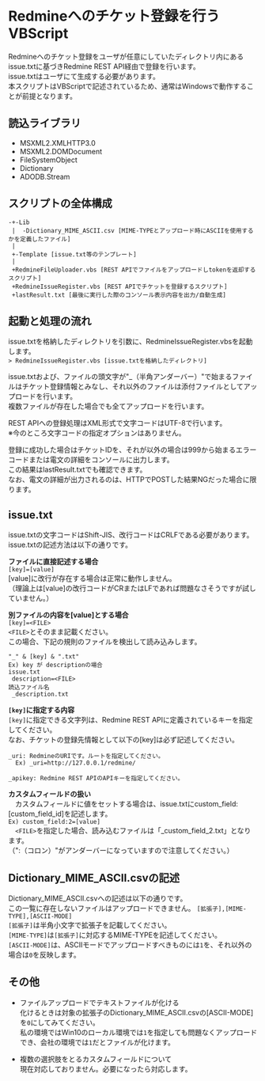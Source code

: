 Redmineへのチケット登録を行うVBScript
====
Redmineへのチケット登録をユーザが任意にしていたディレクトリ内にあるissue.txtに基づきRedmine REST API経由で登録を行います。  
issue.txtはユーザにて生成する必要があります。  
本スクリプトはVBScriptで記述されているため、通常はWindowsで動作することが前提となります。  

## 読込ライブラリ
* MSXML2.XMLHTTP3.0  
* MSXML2.DOMDocument  
* FileSystemObject  
* Dictionary  
* ADODB.Stream  

## スクリプトの全体構成
    -+-Lib
     |  -Dictionary_MIME_ASCII.csv [MIME-TYPEとアップロード時にASCIIを使用するかを定義したファイル]
     |  
     +-Template [issue.txt等のテンプレート]  
     |  
     +RedmineFileUploader.vbs [REST APIでファイルをアップロードしtokenを返却するスクリプト]  
     +RedmineIssueRegister.vbs [REST APIでチケットを登録するスクリプト]  
     +lastResult.txt [最後に実行した際のコンソール表示内容を出力/自動生成]

## 起動と処理の流れ
issue.txtを格納したディレクトリを引数に、RedmineIssueRegister.vbsを起動します。  
`> RedmineIssueRegister.vbs [issue.txtを格納したディレクトリ]`

issue.txtおよび、ファイルの頭文字が"_（半角アンダーバー）"で始まるファイルはチケット登録情報とみなし、それ以外のファイルは添付ファイルとしてアップロードを行います。  
複数ファイルが存在した場合でも全てアップロードを行います。  

REST APIへの登録処理はXML形式で文字コードはUTF-8で行います。  
※今のところ文字コードの指定オプションはありません。  

登録に成功した場合はチケットIDを、それが以外の場合は999から始まるエラーコードまたは電文の詳細をコンソールに出力します。  
この結果はlastResult.txtでも確認できます。  
なお、電文の詳細が出力されるのは、HTTPでPOSTした結果NGだった場合に限ります。  

## issue.txt
issue.txtの文字コードはShift-JIS、改行コードはCRLFである必要があります。  
issue.txtの記述方法は以下の通りです。  

**ファイルに直接記述する場合**  
`[key]=[value]`  
[value]に改行が存在する場合は正常に動作しません。  
（理論上は[value]の改行コードがCRまたはLFであれば問題なさそうですが試していません。）

**別ファイルの内容を[value]とする場合**  
`[key]=<FILE>`  
`<FILE>`とそのまま記載ください。  
この場合、下記の規則のファイルを検出して読み込みします。 

    "_" & [key] & ".txt"
    Ex) key が descriptionの場合
    issue.txt
     description=<FILE>
    読込ファイル名
     _description.txt
 
**`[key]`に指定する内容**  
`[key]`に指定できる文字列は、Redmine REST APIに定義されているキーを指定してください。  
なお、チケットの登録先情報として以下の[key]は必ず記述してください。  

    _uri: RedmineのURIです。ルートを指定してください。
      Ex) _uri=http://127.0.0.1/redmine/

`_apikey: Redmine REST APIのAPIキーを指定してください。`  

**カスタムフィールドの扱い**  
　カスタムフィールドに値をセットする場合は、issue.txtにcustom_field:[custom_field_id]を記述します。  
`Ex) custom_field:2=[value]`    
　`<FILE>`を指定した場合、読み込むファイルは「_custom_field_2.txt」となります。  
 （":（コロン）"がアンダーバーになっていますので注意してください。）

## Dictionary_MIME_ASCII.csvの記述
Dictionary_MIME_ASCII.csvへの記述は以下の通りです。  
この一覧に存在しないファイルはアップロードできません。
`[拡張子],[MIME-TYPE],[ASCII-MODE]`  
`[拡張子]`は半角小文字で拡張子を記載してください。  
`[MIME-TYPE]`は`[拡張子]`に対応するMIME-TYPEを記述してください。  
`[ASCII-MODE]`は、ASCIIモードでアップロードすべきものには`1`を、それ以外の場合は`0`を反映します。  

## その他
* ファイルアップロードでテキストファイルが化ける  
化けるときは対象の拡張子のDictionary_MIME_ASCII.csvの[ASCII-MODE]を`0`にしてみてください。  
私の環境ではWin10のローカル環境では`1`を指定しても問題なくアップロードでき、会社の環境では`1`だとファイルが化けます。

* 複数の選択肢をとるカスタムフィールドについて  
現在対応しておりません。必要になったら対応します。
